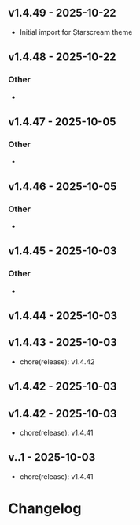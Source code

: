 ## v1.4.49 - 2025-10-22

- Initial import for Starscream theme

## v1.4.48 - 2025-10-22

### Other
- 


## v1.4.47 - 2025-10-05

### Other
- 


## v1.4.46 - 2025-10-05

### Other
- 


## v1.4.45 - 2025-10-03

### Other
- 


## v1.4.44 - 2025-10-03


## v1.4.43 - 2025-10-03
- chore(release): v1.4.42

## v1.4.42 - 2025-10-03


## v1.4.42 - 2025-10-03
- chore(release): v1.4.41

## v..1 - 2025-10-03
- chore(release): v1.4.41

# Changelog

<!-- generated by git-cliff -->
